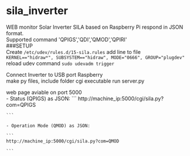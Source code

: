 # sila_inverter
WEB monitor Solar Inverter SILA based on Raspberry Pi respond in JSON format.
<br>
Supported command 'QPIGS','QDI','QMOD','QPIRI'
<br>
###SETUP
<br>
Create ```/etc/udev/rules.d/15-sila.rules```
add line to file<br>
```KERNEL=="hidraw*", SUBSYSTEM=="hidraw", MODE="0666", GROUP="plugdev"```
<br>
reload udev command
```sudo udevadm trigger```

Connect Inverter to USB port Raspberry<br>
make py files, include folder cgi  executable 
run server.py <br>

web page aviable on port 5000
<BR>
    - Status  (QPIGS) as JSON:
    ```
    http://machine_ip:5000/cgi/sila.py?com=QPIGS
  
    ```

    - Operation Mode (QMOD) as JSON:
    
    ```
    http://machine_ip:5000/cgi/sila.py?com=QMOD
    
    ```



